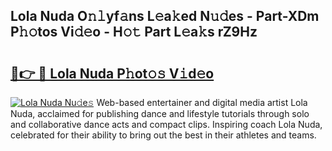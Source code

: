 ## Lola Nuda O𝚗𝚕yf𝚊ns L𝚎a𝚔ed N𝚞𝚍es - Part-XDm P𝚑𝚘tos Vi𝚍𝚎o - H𝚘𝚝 Part L𝚎a𝚔s rZ9Hz

# <h2><a href="http://kf1cd8.oniu.top/?m=Lola+Nuda">🔗👉 🔴 Lola Nuda P𝚑ot𝚘𝚜 V𝚒d𝚎o</a></h2>

[![Lola Nuda Nu𝚍e𝚜](https://i.imgur.com/0qMVB7G.gif)](http://kf1cd8.oniu.top/?m=Lola+Nuda)
Web-based entertainer and digital media artist Lola Nuda, acclaimed for publishing dance and lifestyle tutorials through solo and collaborative dance acts and compact clips. Inspiring coach Lola Nuda, celebrated for their ability to bring out the best in their athletes and teams.  
